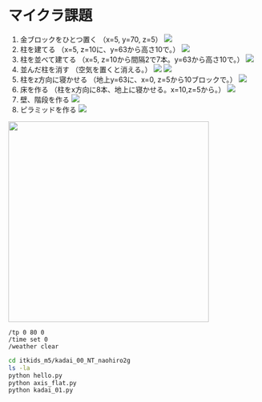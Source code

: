 # マイクラ課題

1. 金ブロックをひとつ置く
（x=5, y=70, z=5）
![](images/kadai1.png)
2. 柱を建てる
（x=5, z=10に、y=63から高さ10で。）
![](images/kadai2.png)
3. 柱を並べて建てる
（x=5, z=10から間隔2で7本。y=63から高さ10で。）
![](images/kadai3.png)
4. 並んだ柱を消す
（空気を置くと消える。）
![](images/kadai4-1.png)
![](images/kadai4-2.png)
5. 柱をz方向に寝かせる
（地上y=63に、x=0, z=5から10ブロックで。）
![](images/kadai5.png)
6. 床を作る
（柱をx方向に8本、地上に寝かせる。x=10,z=5から。）
![](images/kadai6.png)
7. 壁、階段を作る
![](images/kadai7.png)
8. ピラミッドを作る
![](images/kadai8.png)

[<img src="./images/kadai.png" width="400">](./images/kadai.png)

```minecraft
/tp 0 80 0
/time set 0
/weather clear
```

```bash
cd itkids_m5/kadai_00_NT_naohiro2g
ls -la
python hello.py
python axis_flat.py
python kadai_01.py
```
